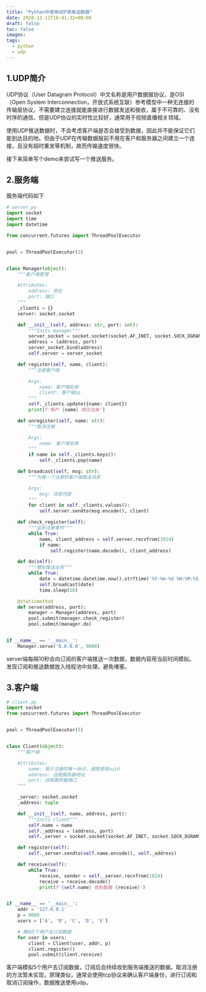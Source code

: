 ```yaml
---
title: "Python中使用UDP来推送数据"
date: 2020-12-11T16:41:32+08:00
draft: false
toc: false
images:
tags: 
  - python
  - udp
---
```


## 1.UDP简介

UDP协议（User Datagram Protocol）中文名称是用户数据报协议，是OSI（Open System Interconnection，开放式系统互联）参考模型中一种无连接的传输层协议，不需要建立连接就能直接进行数据发送和接收，属于不可靠的、没有时序的通信，但是UDP协议的实时性比较好，通常用于视频直播相关领域。

使用UDP推送数据时，不会考虑客户端是否会接受到数据，因此并不能保证它们能到达目的地。但由于UDP在传输数据报前不用在客户和服务器之间建立一个连接，且没有超时重发等机制，故而传输速度很快。

接下来简单写个demo来尝试写一个推送服务。

## 2.服务端

服务端代码如下

```python
# server.py
import socket
import time
import datetime

from concurrent.futures import ThreadPoolExecutor


pool = ThreadPoolExecutor(2)


class Manager(object):
    """客户端管理

    Attributes:
        address: 地址
        port: 端口
    """
    _clients = {}
    server: socket.socket

    def __init__(self, address: str, port: int):
        """Inits manager"""
        server_socket = socket.socket(socket.AF_INET, socket.SOCK_DGRAM)
        address = (address, port)
        server_socket.bind(address)
        self.server = server_socket

    def register(self, name, client):
        """注册客户端

        Args:
            name: 客户端名称
            client: 客户端ip
        """
        self._clients.update({name: client})
        print(f'用户 {name} 成功注册')

    def unregister(self, name: str):
        """取消注册

        Args:
            name: 客户端名称
        """
        if name in self._clients.keys():
            self._clients.pop(name)

    def broadcast(self, msg: str):
        """为每一个注册的客户端推送消息

        Args:
            msg: 消息内容
        """
        for client in self._clients.values():
            self.server.sendto(msg.encode(), client)

    def check_register(self):
        """监听注册事件"""
        while True:
            name, client_address = self.server.recvfrom(1024)
            if name:
                self.register(name.decode(), client_address)

    def do(self):
        """模拟推送业务"""
        while True:
            date = datetime.datetime.now().strftime('%Y-%m-%d %H:%M:%S')
            self.broadcast(date)
            time.sleep(10)

    @staticmethod
    def serve(address, port):
        manager = Manager(address, port)
        pool.submit(manager.check_register)
        pool.submit(manager.do)


if __name__ == '__main__':
    Manager.serve('0.0.0.0', 9000)

```

server端每隔10秒会向订阅的客户端推送一次数据，数据内容用当前时间模拟。发现订阅和推送数据放入线程池中处理，避免堵塞。

## 3.客户端

```py
# client.py
import socket
from concurrent.futures import ThreadPoolExecutor


pool = ThreadPoolExecutor(5)


class Client(object):
    """客户端

    Attributes:
        name: 用于注册的唯一标识，通常使用uuid
        address: 远程服务器地址
        port: 远程服务器端口
    """

    _server: socket.socket
    _address: tuple

    def __init__(self, name, address, port):
        """Inits client"""
        self.name = name
        self._address = (address, port)
        self._server = socket.socket(socket.AF_INET, socket.SOCK_DGRAM)

    def register(self):
        self._server.sendto(self.name.encode(), self._address)

    def receive(self):
        while True:
            receive, sender = self._server.recvfrom(1024)
            receive = receive.decode()
            print(f'{self.name} 收到数据 {receive}')


if __name__ == '__main__':
    addr = '127.0.0.1'
    p = 9000
    users = ['A', 'B', 'C', 'D', 'E']

    # 模拟5个用户去订阅数据
    for user in users:
        client = Client(user, addr, p)
        client.register()
        pool.submit(client.receive)

```

客户端模拟5个用户去订阅数据，订阅后会持续收到服务端推送的数据。取消注册的方法暂未实现，原理类似，通常会使用tcp协议来确认客户端身份，进行订阅和取消订阅操作，数据推送使用udp。

